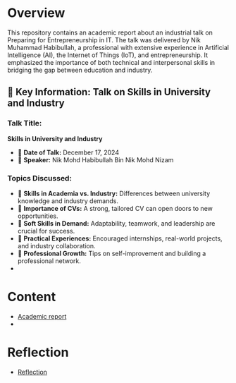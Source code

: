 # Overview
This repository contains an academic report about an industrial talk on Preparing for Entrepreneurship in IT. The talk was delivered by Nik Muhammad Habibullah, a professional with extensive experience in Artificial Intelligence (AI), the Internet of Things (IoT), and entrepreneurship. It emphasized the importance of both technical and interpersonal skills in bridging the gap between education and industry.

## 🌟 Key Information: Talk on Skills in University and Industry  
### **Talk Title:**  
**Skills in University and Industry**  
- 📅 **Date of Talk:** December 17, 2024  
- 🎤 **Speaker:** Nik Mohd Habibullah Bin Nik Mohd Nizam  

### **Topics Discussed:**  
- 🏫 **Skills in Academia vs. Industry:** Differences between university knowledge and industry demands.  
- 📄 **Importance of CVs:** A strong, tailored CV can open doors to new opportunities.  
- 🌟 **Soft Skills in Demand:** Adaptability, teamwork, and leadership are crucial for success.  
- 🔧 **Practical Experiences:** Encouraged internships, real-world projects, and industry collaboration.  
- 🚀 **Professional Growth:** Tips on self-improvement and building a professional network.
- 
# Content 
- [Academic report](https://github.com/Leena17111/IndustrialTalk02--Entrepreneurship-In-IT--Group-4/blob/main/Industrial%20Talk%202%20-%20Group%2004%20Section%2007.pdf)
- 
# Reflection
- [Reflection](./reflection.md)

